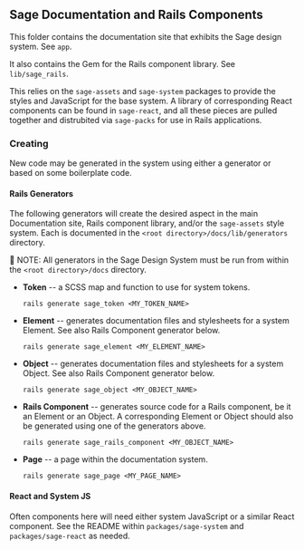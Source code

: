 ## Sage Documentation and Rails Components

This folder contains the documentation site that exhibits the Sage design system. See `app`.

It also contains the Gem for the Rails component library. See `lib/sage_rails`.

This relies on the `sage-assets` and `sage-system` packages to provide the styles and JavaScript for the base system. A library of corresponding React components can be found in `sage-react`, and all these pieces are pulled together and distrubited via `sage-packs` for use in Rails applications.

### Creating

New code may be generated in the system using either a generator or based on some boilerplate code.

#### Rails Generators

The following generators will create the desired aspect in the main Documentation site, Rails component library, and/or the `sage-assets` style system. Each is documented in the `<root directory>/docs/lib/generators` directory.

📝 NOTE: All generators in the Sage Design System must be run from within the `<root directory>/docs` directory.

- **Token** -- a SCSS map and function to use for system tokens.
  ```
  rails generate sage_token <MY_TOKEN_NAME>
  ```

- **Element** -- generates documentation files and stylesheets for a system Element. See also Rails Component generator below.
  ```
  rails generate sage_element <MY_ELEMENT_NAME>
  ```

- **Object** -- generates documentation files and stylesheets for a system Object. See also Rails Component generator below.
  ```
  rails generate sage_object <MY_OBJECT_NAME>
  ```

- **Rails Component** -- generates source code for a Rails component, be it an Element or an Object. A corresponding Element or Object should also be generated using one of the generators above.
  ```
  rails generate sage_rails_component <MY_OBJECT_NAME>
  ```

- **Page** -- a page within the documentation system.
  ```
  rails generate sage_page <MY_PAGE_NAME>
  ```

#### React and System JS

Often components here will need either system JavaScript or a similar React component. See the README within `packages/sage-system` and `packages/sage-react` as needed.
